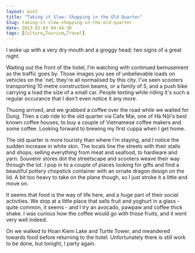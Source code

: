 ```yaml
---
layout: post
title: "Taking it Slow: Shopping in the Old Quarter"
Slug: taking-it-slow-shopping-in-the-old-quarter
date: 2013-02-03 04:44:30
tags: [Culture,Tourism,Travel]
---
```

I woke up with a very dry mouth and a groggy head; two signs of a great night.

Waiting out the front of the hotel, I'm watching with continued bemusement as the traffic goes by. Those images you see of unbelievable loads on vehicles on the 'net, they're all normalised by this city. I've seen scooters transporting 10 metre construction beams, or a family of 5, and a push bike carrying a load the size of a small car. People texting while riding it's such a regular occurance that I don't even notice it any more.

Thuong arrived, and we grabbed a coffee over the road while we waited for Dung. Then a cab ride to the old quarter via Cafe Mai, one of Hà Nội's best known coffee houses, to buy a couple of Vietnamese coffee makers and some coffee. Looking forward to brewing my first cuppa when I get home.

The old quarter is more touristy than where I'm staying, and I notice the sudden increase in white skin. The locals line the streets with their stalls and shops; selling everything from meat and seafood, to hardware and yarn. Souvenir stores dot the streetscape and scooters weave their way through the lot. I pop in to a couple of places looking for gifts and find a beautiful pottery chopstick container with an ornate dragon design on the lid. A bit too heavy to take on the plane though, so I just stroke it a little and move on.

It seems that food is the way of life here, and a huge part of their social activities. We stop at a little place that sells fruit and yoghurt in a glass - quite common, it seems - and I try an avocado, pawpaw and coffee thick shake. I was curious how the coffee would go with those fruits, and it went very well indeed.

On we walked to Hoan Kiem Lake and Turtle Tower, and meandered towards food before returning to the hotel. Unfortunately there is still work to be done, but tonight, I party again.
